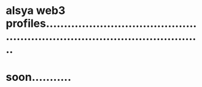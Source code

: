 # alsya web3 profiles.................................................................................................
# soon...........
